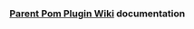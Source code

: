 <html>
<body>

  <h3><a href="https://github.com/pentaho/maven-parent-poms/wiki">Parent Pom Plugin Wiki</a> documentation</h3>

</body>
</html>

